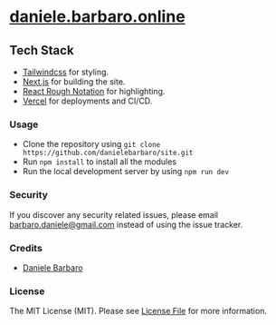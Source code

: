 # [daniele.barbaro.online](https://daniele.barbaro.online) 

## Tech Stack
- [Tailwindcss](https://tailwindcss.com) for styling.
- [Next.js](https://nextjs.org) for building the site.
- [React Rough Notation](https://roughnotation.com) for highlighting.
- [Vercel](https://vercel.com) for deployments and CI/CD.

### Usage
- Clone the repository using `git clone https://github.com/danielebarbaro/site.git`
- Run `npm install` to install all the modules
- Run the local development server by using `npm run dev`

### Security
If you discover any security related issues, please email barbaro.daniele@gmail.com instead of using the issue tracker.

### Credits
- [Daniele Barbaro](https://github.com/danielebarbaro)

### License
The MIT License (MIT). Please see [License File](LICENSE.md) for more information.
